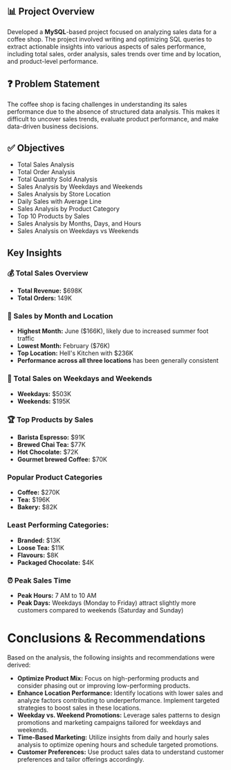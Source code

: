 ## 📊 Project Overview

Developed a **MySQL**-based project focused on analyzing sales data for a coffee shop. The project involved writing and optimizing SQL queries to extract actionable insights into various aspects of sales performance, including total sales, order analysis, sales trends over time and by location, and product-level performance.

## ❓ Problem Statement

The coffee shop is facing challenges in understanding its sales performance due to the absence of structured data analysis. This makes it difficult to uncover sales trends, evaluate product performance, and make data-driven business decisions.


## ✅ Objectives

* Total Sales Analysis
* Total Order Analysis
* Total Quantity Sold Analysis
* Sales Analysis by Weekdays and Weekends
* Sales Analysis by Store Location
* Daily Sales with Average Line
* Sales Analysis by Product Category
* Top 10 Products by Sales
* Sales Analysis by Months, Days, and Hours
* Sales Analysis on Weekdays vs Weekends

## Key Insights

### 💰 Total Sales Overview
* **Total Revenue:** $698K  
* **Total Orders:** 149K  

### 📅 Sales by Month and Location
* **Highest Month:** June ($166K), likely due to increased summer foot traffic  
* **Lowest Month:** February ($76K)   
* **Top Location:** Hell's Kitchen with $236K  
* **Performance across all three locations** has been generally consistent
### 📅 Total Sales on Weekdays and Weekends
* **Weekdays:** $503K
* **Weekends:** $195K

### 🏆 Top Products by Sales
* **Barista Espresso:** $91K  
* **Brewed Chai Tea:** $77K  
* **Hot Chocolate:** $72K  
* **Gourmet brewed Coffee:** $70K

### Popular Product Categories
* **Coffee:** $270K  
* **Tea:** $196K  
* **Bakery:** $82K  
### Least Performing Categories: 
* **Branded:** $13K  
* **Loose Tea:** $11K  
* **Flavours:** $8K  
* **Packaged Chocolate:** $4K

### ⏰ Peak Sales Time
* **Peak Hours:** 7 AM to 10 AM   
* **Peak Days:** Weekdays (Monday to Friday) attract slightly more customers compared to weekends (Saturday and Sunday)
  

# Conclusions & Recommendations

Based on the analysis, the following insights and recommendations were derived:

* **Optimize Product Mix:** Focus on high-performing products and consider phasing out or improving low-performing products.
* **Enhance Location Performance:** Identify locations with lower sales and analyze factors contributing to underperformance. Implement targeted strategies to boost sales in these locations.
* **Weekday vs. Weekend Promotions:** Leverage sales patterns to design promotions and marketing campaigns tailored for weekdays and weekends.
* **Time-Based Marketing:** Utilize insights from daily and hourly sales analysis to optimize opening hours and schedule targeted promotions.
* **Customer Preferences:** Use product sales data to understand customer preferences and tailor offerings accordingly.












